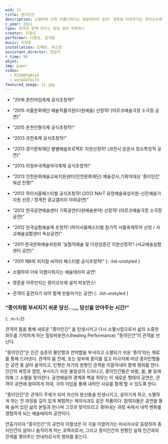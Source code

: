 ```yaml
---
wid: 13
title: 종이인간
description: 소멸하여 더욱 아름다워지는 예술테라피 공연! 영혼을 어루만지는 종이오브제 설치 퍼포먼스! 관객이 출연자가 되어 함께 만들어가는 공연!
c_year: 2011
type: 관객과 함께 만드는 힐링 설치 퍼포먼스
creator: 이철성
performer: 이철성, 관객들
music: 이정훈
installation: 김혜원, 하소정
assistant_director: 한윤미
r_time: 90
objet: 
img: paper
video:
  - R32bNfgNsy4
  - wvtGGOfbLf4
featured_image: 12.jpg
---
```



- “2016 춘천마임축제 공식초청작!”
- “2015 서울문화재단 예술작품지원(다원예술) 선정작! (아르코예술극장 소극장 공연)”
- “2015 춘천인형극제 공식초청작!”
- “2013 과천축제 공식초청작!”
- “2013 경기문화재단 별별예술프로젝트 지원선정작! (과천시 온온사 장소특정적 공연)”
- “2013 의정부국제음악극축제 공식초청작!”
- “2013 인천문화예술교육지원센터(인천문화재단) 예술강사,기획자대상 ‘종이인간’ 웍샵 진행!”
- “2012 하이서울페스티벌 공식초청작! (2012 NArT 유망예술육성지원-신진예술가지원 선정 / 청계천 광교갤러리 야외공연)”
- “2012 한국공연예술센터 기획공연(다원예술분야) 선정작! (아르코예술극장 소극장 공연)” 
- “2012 한국실험예술제 초청작! (하이서울페스티벌 참가작 서울축제투어 선정 / 서교예술실험센터 옥상공연)”
- “2011 한국문화예술위원회 ‘실험적예술 및 다양성증진 지원선정작’! (서교예술실험센터 공연)“
- “2011 제6회 피지컬 씨어터 페스티벌 공식초청작!”
{: .list-unstyled }

- 소멸하여 더욱 아름다워지는 예술테라피 공연! 
- 영혼을 어루만지는 종이오브제 설치 퍼포먼스! 
- 관객이 출연자가 되어 함께 만들어가는 공연!
{: .list-unstyled }


### “종이처럼 부서지기 쉬운 당신...,,, 당신을 안아주는 시간!”
{: .m-t-2} 

관객의 몸을 통해 새로운 “종이인간“ 을 탄생시키고 다시 소멸시킴으로서 삶의 소중한 화두를 기억하게 하는 힐링퍼포먼스(healing Performance) “종이인간”이 관객을 만난다.

“종이인간”은 인간 실존의 불안함과 연약함을 부서지고 소멸되기 쉬운 ‘종이’라는 재료를 통해 드러낸다. 관객의 몸 전체, 또는 일부에 종이를 덮고 마사지해 떠낸 종이인형들은 공연 중 살아 움직이고, 인형은 자기의 원형인 관객을 이끌어내어 함께 행위를 한다.
인간의 욕망과 절망, 부서지기 쉬운 물질성이 드러나고, 종이인간들은 바람, 물, 불 등에 의해 그 소멸을 맞이한다. 공연예술의 경계와 벽을 허무는 이 새로운 형태의 공연은, 관객이 공연에 참여하게 하여, 극의 이입을 통해 내적인 사유를 함께 할 수 있도록 한다.

“종이인간”은 관객이 주체가 되어 자신의 분신들을 탄생시키고, 살아가게 하고, 소멸하게 하는 전 과정을 깊이 있게 체험하는 제의식과도 같은 작품이다. 참여자들은 공연을 통해 숨어 있던 삶의 본질과 만나며 그것과 맞닥뜨리고 겪어내는 과정 속에서 내적 변화를 경험하게 되는 예술테라피 공연이다. 

연출가이자 “종이인간”의 공연자 이철성은 이 극을 이끌어가는 마사지사로 등장하여 종이인간이 살아나 움직이게 하는 조력자로서, 그리고 종이인간의 원형인 실제 인간과의 관계를 맺어주는 안내자로서의 행위를 맡는다. 


